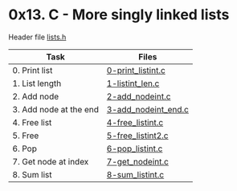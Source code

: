 # 0x13. C - More singly linked lists

Header file [lists.h](./lists.h)

|Task|Files|
|----|-----|
|0. Print list|[0-print_listint.c](./0-print_listint.c)|
|1. List length|[1-listint_len.c](./1-listint_len.c)|
|2. Add node|[2-add_nodeint.c](./2-add_nodeint.c)|
|3. Add node at the end|[3-add_nodeint_end.c](./3-add_nodeint_end.c)|
|4. Free list|[4-free_listint.c](./4-free_listint.c)|
|5. Free|[5-free_listint2.c](./5-free_listint2.c)|
|6. Pop|[6-pop_listint.c](./6-pop_listint.c)|
|7. Get node at index|[7-get_nodeint.c](./7-get_nodeint.c)|
|8. Sum list|[8-sum_listint.c](./8-sum_listint.c)|

